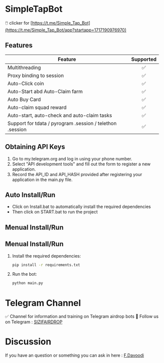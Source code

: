# SimpleTapBot
🖱️ clicker for [https://t.me/Simple_Tap_Bot](https://t.me/Simple_Tap_Bot/app?startapp=1717190976970)

## Features  
| Feature                                                     | Supported  |
|---------------------------------------------------------------|:----------------:|
| Multithreading                                                |        ✅        |
| Proxy binding to session                                      |        ✅        |
| Auto-Click coin                                               |        ✅        |
| Auto-Start abd Auto-Claim farm                                |        ✅        |
| Auto Buy Card                                                 |        ✅        |
| Auto-claim squad reward                                       |        ✅        |
| Auto-start, auto-check and auto-claim tasks                   |        ✅        |
| Support for tdata / pyrogram .session / telethon .session     |        ✅        |


## Obtaining API Keys
1. Go to my.telegram.org and log in using your phone number.
2. Select "API development tools" and fill out the form to register a new application.
3. Record the API_ID and API_HASH provided after registering your application in the main.py file.
  
## Auto Install/Run
- Click on Install.bat to automatically install the required dependencies 
- Then click on START.bat to run the project

## Menual Install/Run
## Menual Install/Run
1. Install the required dependencies:
   ```bash
   pip install -r requirements.txt
   ```
2. Run the bot:
   ```bash
   python main.py
   ```
 
# Telegram Channel

✅ Channel for information and training on Telegram airdrop bots 🔷 Follow us on Telegram : [SIZIFAIRDROP](https://t.me/sizifairdrop)

# Discussion

If you have an question or something you can ask in here : [F.Davoodi](https://t.me/sizifart)
